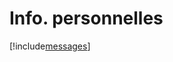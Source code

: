 # Info. personnelles

[!include[messages](infopersonnelles.messages.autogen.md)]
















































































































































